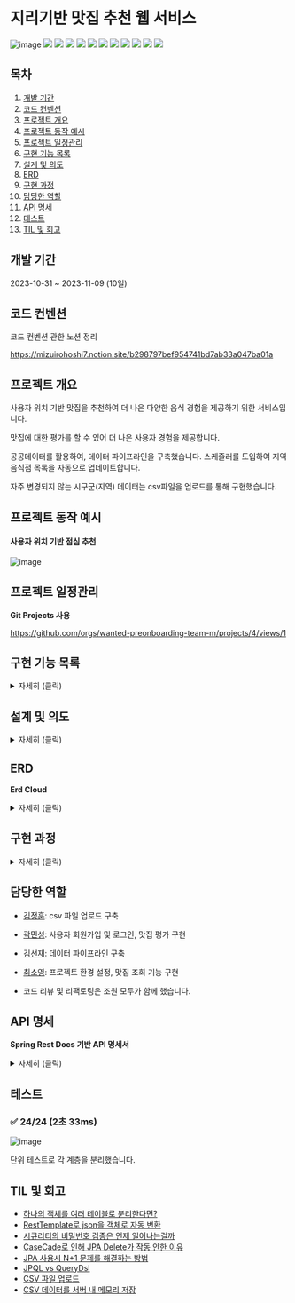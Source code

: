 # 지리기반 맛집 추천 웹 서비스

![image](https://bow-hair-db3.notion.site/image/https%3A%2F%2Fprod-files-secure.s3.us-west-2.amazonaws.com%2F571a24a3-05f9-4ea5-b01f-cba1a3ac070d%2F77d8ee9c-7271-46f6-b4ea-02fda08cccf4%2Flogo.png?table=block&id=a9a2ec57-b655-45e4-be7d-a370c4649007&spaceId=571a24a3-05f9-4ea5-b01f-cba1a3ac070d&width=2000&userId=&cache=v2)
<img src="https://img.shields.io/badge/Java-ED8B00?style=for-the-badge&logo=openjdk&logoColor=white"/></a>
<img src="https://img.shields.io/badge/Gradle-02303A?style=for-the-badge&logo=gradle&logoColor=white"/></a>
<img src="https://img.shields.io/badge/Spring Boot 3.1.5-6DB33F?style=for-the-badge&logo=spring&logoColor=white"/></a>
<img src="https://img.shields.io/badge/Spring Security-6DB33F?style=for-the-badge&logo=spring-security&logoColor=white"/></a>
<img src="https://img.shields.io/badge/Spring rest docs-6DB33F?style=for-the-badge"/></a>
<img src="https://img.shields.io/badge/JWT-000000?style=for-the-badge&logo=json-web-tokens&logoColor=white"/></a>
<img src="https://img.shields.io/badge/Spring Data JPA-gray?style=for-the-badge&logoColor=white"/></a>
<img src="https://img.shields.io/badge/QueryDSL-0078D4?style=for-the-badge&logo=Spring Data JPA&logoColor=white"/></a>
<img src="https://img.shields.io/badge/MySQL 8-4479A1?style=for-the-badge&logo=MySQL&logoColor=white"/></a>
<img src="https://img.shields.io/badge/Junit-25A162?style=for-the-badge&logo=JUnit5&logoColor=white"/></a>
<img src="https://img.shields.io/badge/Mockito-6DB33F?style=for-the-badge"/></a>

## 목차

1. [개발 기간](#개발-기간)
2. [코드 컨벤션](#코드-컨벤션)
3. [프로젝트 개요](#프로젝트-개요)
4. [프로젝트 동작 예시](#프로젝트-동작-예시)
5. [프로젝트 일정관리](#프로젝트-일정관리)
6. [구현 기능 목록](#구현-기능-목록)
7. [설계 및 의도](#설계-및-의도)
8. [ERD](#erd)
9. [구현 과정](#구현-과정)
10. [담당한 역할](#담당한-역할)
11. [API 명세](#api-명세)
12. [테스트](#테스트)
13. [TIL 및 회고](#TIL-및-회고)

## 개발 기간

2023-10-31 ~ 2023-11-09 (10일)

## 코드 컨벤션

코드 컨벤션 관한 노션 정리

https://mizuirohoshi7.notion.site/b298797bef954741bd7ab33a047ba01a

## 프로젝트 개요

사용자 위치 기반 맛집을 추천하여 더 나은 다양한 음식 경험을 제공하기 위한 서비스입니다.

맛집에 대한 평가를 할 수 있어 더 나은 사용자 경험을 제공합니다.

공공데이터를 활용하여, 데이터 파이프라인을 구축했습니다. 스케쥴러를 도입하여 지역 음식점 목록을 자동으로 업데이트합니다.

자주 변경되지 않는 시구군(지역) 데이터는 csv파일을 업로드를 통해 구현했습니다.

## 프로젝트 동작 예시
#### 사용자 위치 기반 점심 추천

![image](https://github.com/kawkmin/geoRecommendEats/assets/86940335/950a1db0-168d-4e69-86b6-d0c46690686e)


## 프로젝트 일정관리

**Git Projects 사용**

https://github.com/orgs/wanted-preonboarding-team-m/projects/4/views/1

## 구현 기능 목록


<details>
    <summary>자세히 (클릭)</summary>
   
* 유저
    * 회원가입
    * 로그인
    * 사용자 위치 설정
    * 사용자 정보 상세 조회


* 데이터파이프라인

    * 데이터 수집: Open API 연동 및 규격 분석
    * 데이터 전처리: 누락 값, 이상 값 및 표준화 처리
    * 데이터 저장: Raw 데이터 규격에 맞는 모델링
    * 자동화: 스케쥴러 도입
    * csv 데이터 업로드


* 맛집
    * 시구군 목록 조회
    * 사용자 위치 기반 맛집 목록 조회
    * 맛집 상세 정보 조회
    * 맛집 평가

</details>

## 설계 및 의도

<details>
    <summary>자세히 (클릭)</summary>

### 회원가입

- 비밀번호는 단방향 암호화 알고리즘인 `Bcrypt` 를 사용하여 암호화 합니다.
- 아이디는 중복이 불가능하도록, 중복 체크를 합니다.

### 로그인

- 아이디 비밀번호 일치를 `AuthenticationProvider` 를 사용하여 검증합니다.
- `Refresh Token`을 7일 , `Access Token`을 30분으로 설정합니다.

### 로그아웃

- `Header`에 담긴 토큰의 권한(회원은 자신만 로그아웃이 가능)을 검증합니다.

### open api 호출 시 고려

- 데이터 조회 개수 제한 극복
    
    경기도 공공데이터 포털에서 한 번에 조회할 수 있는 데이터의 양을 1000개로 제한했습니다. 하지만 전체 데이터의 개수는 1000개보다 많아서 모든 데이터를 조회하는 로직을 구현할 필요가 있었습니다.
    
    1부터 시작하는 인덱스 변수를 두고 반복문안에서 인덱스를 1씩 증가시키면서 조회를 계속했습니다. 조회를 하다가 현재 인덱스의 데이터 개수가 1000개보다 적으면 다음 페이지는 존재하지 않는 것이기에 반복문을 탈출하는 조건으로 설정했습니다.
    

- raw 데이터에 default 값 설정
    
    json으로 받아오는 데이터의 속성들은 대부분이 null 값이었습니다. DB에 저장할때 null인 속성의 default 값을 설정하기 위해 raw 데이터를 담는 dto 객체의 속성에 default 값을 명시했습니다.
    
    하지만 `RestTemplate.exchange` 메서드는 값이 null이어도 덮어 씌우기때문에 이를 방지하기 위해 `@JsonSetter(nulls = Nulls.*SKIP)*` 어노테이션을 사용했습니다. 이 어노테이션은 값이 null인 속성은 객체의 기본값을 유지하게끔 해줍니다.

### 리뷰 

식당에는 평균 점수가 필요합니다.

식당의 모든 리뷰의 점수 평균 계산을 매번 조회 마다 하는 것은 성능이 매우 안좋다고 판단하였습니다.

따라서 식당의 평균 점수리뷰의 작성,수정,삭제 마다 계산을 하여, 식당의 DB 컬럼에 넣어주기로 하였습니다.

계산을 하면 당연히 조금씩 오차가 생기는데, 정확한 계산을 위한 수학 알고리즘이나 매번 계산할 필요할까? 라는 생각이 들었습니다.

하지만 리뷰는 그렇게 많은 데이터가 쌓이지 않을 뿐더러, 특정 리뷰 수가 넘어가면, 다시한번 계산하는 로직이 더 좋을것이라 판단하였습니다.

### 리뷰 작성

- 점수는 1.0 1.5... 5.0 까지 0.5 단위로 1~5 사이여야만 합니다.
    - `@Constraint` 를 활용해서 커스텀 valid 어노테이션을 만들어 ReqDto 검증
- 식당의 평균 점수 계산
    - 총 평점 (원래 총 평점(원래 평점 * 원래 리뷰의 수) + 새로운 평점) / 총 리뷰 수 (원래 리뷰의 수 + 1)

### 리뷰 수정

- 식당의 평균 점수 계산
    - 총 평점 (원래 총 평점 (원래 평점 * 원래 리뷰의 수 ) - 이전 평점 + 새로운 평점 ) / 원래의 총 리뷰

### 리뷰 삭제

- 식당의 평균 점수 계산
    - 총 평점 (원래 총 평점 (원래 평점 * 원래 리퓨의 수) - 삭제된 평점) / 총 리뷰 수 (원래 리뷰의 수 -1)

</details>

## ERD

**Erd Cloud**

<details>
    <summary>자세히 (클릭)</summary>
   
![87D62F6B-6E38-4CC9-A76A-7D3489A9654E_1_201_a](https://github.com/wanted-preonboarding-team-m/02_geoRecommendEats/assets/57309311/5080cb4a-1d30-44d8-8a4c-f68453506643)

</details>

## 구현 과정


<details>
    <summary>자세히 (클릭)</summary>

1. [프로젝트 환경 설정](https://github.com/wanted-preonboarding-team-m/02_geoRecommendEats/issues/1)
    * application.yml 설정
    * P6Spy 설정
    * RestDocs 설정
    * Response Api Format 설정
    * 공통 예외 처리


2. 유저 기능 구현
    * [회원가입](https://github.com/wanted-preonboarding-team-m/02_geoRecommendEats/issues/13)
    * [로그인](https://github.com/wanted-preonboarding-team-m/02_geoRecommendEats/issues/16)
    * [사용자 위치 설정](https://github.com/wanted-preonboarding-team-m/02_geoRecommendEats/issues/28)
    * [사용자 정보 상세 조회](https://github.com/wanted-preonboarding-team-m/02_geoRecommendEats/issues/28)


3. [데이터파이프라인](https://github.com/wanted-preonboarding-team-m/02_geoRecommendEats/issues/4)
    * [스케쥴러 적용](https://github.com/wanted-preonboarding-team-m/02_geoRecommendEats/issues/38)
    * [csv 데이터 업로드](https://github.com/wanted-preonboarding-team-m/02_geoRecommendEats/issues/8)


4. 맛집 기능 구현
    * [시구군 목록 조회](https://github.com/wanted-preonboarding-team-m/02_geoRecommendEats/issues/19)
    * [사용자 위치 기반 맛집 목록 조회](https://github.com/wanted-preonboarding-team-m/02_geoRecommendEats/issues/21)
    * [맛집 상세정보 조회](https://github.com/wanted-preonboarding-team-m/02_geoRecommendEats/issues/25)
    * [맛집 평가](https://github.com/wanted-preonboarding-team-m/02_geoRecommendEats/issues/29)
  
</details>

## 담당한 역할

* [김정훈](https://github.com/jhva): csv 파일 업로드 구축
* [곽민성](https://github.com/kawkmin): 사용자 회원가입 및 로그인, 맛집 평가 구현
* [김선재](https://github.com/mizuirohoshi7): 데이터 파이프라인 구축
* [최소영](https://github.com/soyeong125): 프로젝트 환경 설정, 맛집 조회 기능 구현

* 코드 리뷰 및 리팩토링은 조원 모두가 함께 했습니다.

## API 명세

**Spring Rest Docs 기반 API 명세서**

<details>
    <summary>자세히 (클릭)</summary>

[API 명세서 보기 (클릭)](https://wanted-preonboarding-team-m.github.io/02_geoRecommendEats/src/main/resources/static/index.html)

![image](https://github.com/wanted-preonboarding-team-m/02_geoRecommendEats/assets/57309311/d5034d8c-975a-4e2c-af30-059f4c486f56)

</details>

## 테스트

### ✅ 24/24 (2초 33ms)

![image](https://github.com/wanted-preonboarding-team-m/02_geoRecommendEats/assets/57309311/c8265e01-9e0d-417f-865b-408e7e672322)

단위 테스트로 각 계층을 분리했습니다.

## TIL 및 회고

* [하나의 객체를 여러 테이블로 분리한다면?](https://www.notion.so/mizuirohoshi7/ec334759b596410c871d9ea1a3ce47b5?pvs=4)
* [RestTemplate로 json을 객체로 자동 변환](https://www.notion.so/mizuirohoshi7/RestTemplate-json-9402434b740042498a7f748dfc5e78f5?pvs=4)
* [시큐리티의 비밀번호 검증은 언제 일어나는걸까](https://www.notion.so/mizuirohoshi7/2651c325e42b44bab3241164c956f45a?pvs=4)
* [CaseCade로 인해 JPA Delete가 작동 안한 이유](https://www.notion.so/mizuirohoshi7/CaseCade-JPA-Delete-b96e3dfd88e94526a4c8813e6854520e?pvs=4)
* [JPA 사용시 N+1 문제를 해결하는 방법](https://www.notion.so/mizuirohoshi7/JPA-N-1-29737eba15de455aa5b2425a6cdde786?pvs=4)
* [JPQL vs QueryDsl](https://www.notion.so/mizuirohoshi7/JPQL-vs-QueryDsl-e7dbfdc69af24dffbd712a6a71bc5973?pvs=4)
* [CSV 파일 업로드 ](https://www.notion.so/mizuirohoshi7/CSV-b89d73846ab44e8e82feb352521d850d?pvs=4)
* [CSV 데이터를 서버 내 메모리 저장 ](https://www.notion.so/mizuirohoshi7/CSV-7eb427f6fee247e3bae82085bcedeb47?pvs=4)
